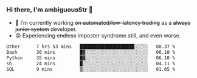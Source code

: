 ### Hi there, I'm ambiguou~~s~~Str 👋

<!--
**ambiguoustexture/ambiguoustexture** is a ✨ _special_ ✨ repository because its `README.md` (this file) appears on your GitHub profile.

Here are some ideas to get you started:
-->
- 🔭 I’m currently working ~~on automated/low-latency trading~~ as a ~~always junior system~~ developer.
- :worried: Experiencing ~~endless~~ imposter syndrome still, and even worse.

<!--START_SECTION:waka-->

```txt
Other      7 hrs 53 mins   ████████████████████░░░░░   80.37 %
Bash       36 mins         █▓░░░░░░░░░░░░░░░░░░░░░░░   06.10 %
Python     35 mins         █▓░░░░░░░░░░░░░░░░░░░░░░░   06.10 %
sh         24 mins         █░░░░░░░░░░░░░░░░░░░░░░░░   04.11 %
SQL        9 mins          ▒░░░░░░░░░░░░░░░░░░░░░░░░   01.65 %
```

<!--END_SECTION:waka-->
